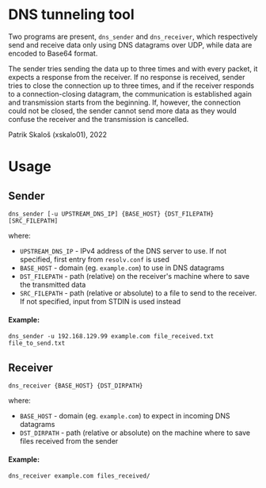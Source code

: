 # DNS tunneling tool

Two programs are present, `dns_sender` and `dns_receiver`, which respectively
send and receive data only using DNS datagrams over UDP, while data are encoded
to Base64 format.

The sender tries sending the data up to three times and with every packet, it
expects a response from the receiver. If no response is received, sender tries
to close the connection up to three times, and if the receiver responds to a
connection-closing datagram, the communication is established again and
transmission starts from the beginning. If, however, the connection could not
be closed, the sender cannot send more data as they would confuse the receiver
and the transmission is cancelled.

Patrik Skaloš (xskalo01), 2022


# Usage

## Sender

`dns_sender [-u UPSTREAM_DNS_IP] {BASE_HOST} {DST_FILEPATH} [SRC_FILEPATH]`

where:
- `UPSTREAM_DNS_IP` - IPv4 address of the DNS server to use. If not specified,
  first entry from `resolv.conf` is used
- `BASE_HOST` - domain (eg. `example.com`) to use in DNS datagrams
- `DST_FILEPATH` - path (relative) on the receiver's machine where to save the
  transmitted data
- `SRC_FILEPATH` - path (relative or absolute) to a file to send to the
  receiver. If not specified, input from STDIN is used instead

#### Example:

`dns_sender -u 192.168.129.99 example.com file_received.txt file_to_send.txt`


## Receiver

`dns_receiver {BASE_HOST} {DST_DIRPATH}`

where:
- `BASE_HOST` - domain (eg. `example.com`) to expect in incoming DNS datagrams
- `DST_DIRPATH` - path (relative or absolute) on the machine where to save
  files received from the sender

#### Example:

`dns_receiver example.com files_received/`

